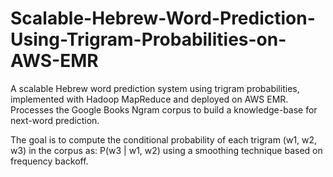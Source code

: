 # Scalable-Hebrew-Word-Prediction-Using-Trigram-Probabilities-on-AWS-EMR
A scalable Hebrew word prediction system using trigram probabilities, implemented with Hadoop MapReduce and deployed on AWS EMR. Processes the Google Books Ngram corpus to build a knowledge-base for next-word prediction.

The goal is to compute the conditional probability of each trigram (w1, w2, w3) in the corpus as:
P(w3 | w1, w2) using a smoothing technique based on frequency backoff.
